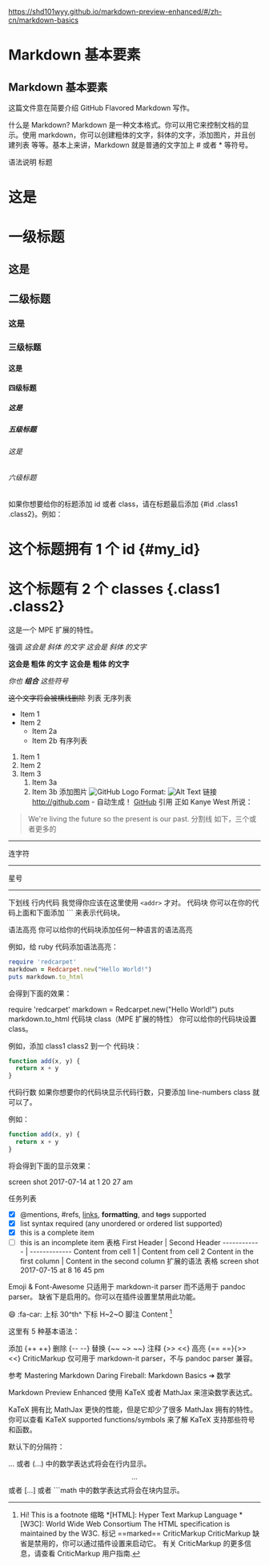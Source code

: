 https://shd101wyy.github.io/markdown-preview-enhanced/#/zh-cn/markdown-basics

Markdown 基本要素
===
Markdown 基本要素
---
这篇文件意在简要介绍 GitHub Flavored Markdown 写作。

什么是 Markdown?
Markdown 是一种文本格式。你可以用它来控制文档的显示。使用 markdown，你可以创建粗体的文字，斜体的文字，添加图片，并且创建列表 等等。基本上来讲，Markdown 就是普通的文字加上 # 或者 * 等符号。

语法说明
标题
# 这是 <h1> 一级标题
## 这是 <h2> 二级标题
### 这是 <h3> 三级标题
#### 这是 <h4> 四级标题
##### 这是 <h5> 五级标题
###### 这是 <h6> 六级标题
如果你想要给你的标题添加 id 或者 class，请在标题最后添加 {#id .class1 .class2}。例如：

# 这个标题拥有 1 个 id {#my_id}
# 这个标题有 2 个 classes {.class1 .class2}
这是一个 MPE 扩展的特性。

强调
*这会是 斜体 的文字*
_这会是 斜体 的文字_

**这会是 粗体 的文字**
__这会是 粗体 的文字__

_你也 **组合** 这些符号_

~~这个文字将会被横线删除~~
列表
无序列表
* Item 1
* Item 2
  * Item 2a
  * Item 2b
有序列表
1. Item 1
1. Item 2
1. Item 3
   1. Item 3a
   1. Item 3b
添加图片
![GitHub Logo](/images/logo.png)
Format: ![Alt Text](url)
链接
http://github.com - 自动生成！
[GitHub](http://github.com)
引用
正如 Kanye West 所说：

> We're living the future so
> the present is our past.
分割线
如下，三个或者更多的

---

连字符

***

星号

___

下划线
行内代码
我觉得你应该在这里使用
`<addr>` 才对。
代码块
你可以在你的代码上面和下面添加 ``` 来表示代码块。

语法高亮
你可以给你的代码块添加任何一种语言的语法高亮

例如，给 ruby 代码添加语法高亮：

```ruby
require 'redcarpet'
markdown = Redcarpet.new("Hello World!")
puts markdown.to_html
```
会得到下面的效果：

require 'redcarpet'
markdown = Redcarpet.new("Hello World!")
puts markdown.to_html
代码块 class（MPE 扩展的特性）
你可以给你的代码块设置 class。

例如，添加 class1 class2 到一个 代码块：

```javascript {.class1 .class}
function add(x, y) {
  return x + y
}
```
代码行数
如果你想要你的代码块显示代码行数，只要添加 line-numbers class 就可以了。

例如：

```javascript {.line-numbers}
function add(x, y) {
  return x + y
}
```
将会得到下面的显示效果：

screen shot 2017-07-14 at 1 20 27 am

任务列表
- [x] @mentions, #refs, [links](), **formatting**, and <del>tags</del> supported
- [x] list syntax required (any unordered or ordered list supported)
- [x] this is a complete item
- [ ] this is an incomplete item
表格
First Header | Second Header
------------ | -------------
Content from cell 1 | Content from cell 2
Content in the first column | Content in the second column
扩展的语法
表格
screen shot 2017-07-15 at 8 16 45 pm

Emoji & Font-Awesome
只适用于 markdown-it parser 而不适用于 pandoc parser。
缺省下是启用的。你可以在插件设置里禁用此功能。

:smile:
:fa-car:
上标
30^th^
下标
H~2~O
脚注
Content [^1]

[^1]: Hi! This is a footnote
缩略
*[HTML]: Hyper Text Markup Language
*[W3C]:  World Wide Web Consortium
The HTML specification
is maintained by the W3C.
标记
==marked==
CriticMarkup
CriticMarkup 缺省是禁用的，你可以通过插件设置来启动它。
有关 CriticMarkup 的更多信息，请查看 CriticMarkup 用户指南.

这里有 5 种基本语法：

添加 {++ ++}
删除 {-- --}
替换 {~~ ~> ~~}
注释 {>> <<}
高亮 {== ==}{>> <<}
CriticMarkup 仅可用于 markdown-it parser，不与 pandoc parser 兼容。

参考
Mastering Markdown
Daring Fireball: Markdown Basics
➔ 数学

Markdown Preview Enhanced 使用 KaTeX 或者 MathJax 来渲染数学表达式。

KaTeX 拥有比 MathJax 更快的性能，但是它却少了很多 MathJax 拥有的特性。你可以查看 KaTeX supported functions/symbols 来了解 KaTeX 支持那些符号和函数。

默认下的分隔符：

$...$ 或者 \(...\) 中的数学表达式将会在行内显示。
$$...$$ 或者 \[...\] 或者 ```math 中的数学表达式将会在块内显示。
